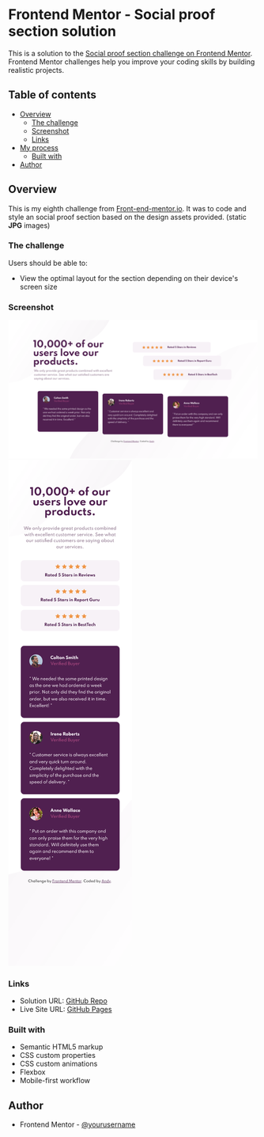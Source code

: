 # Frontend Mentor - Social proof section solution

This is a solution to the [Social proof section challenge on Frontend Mentor](https://www.frontendmentor.io/challenges/social-proof-section-6e0qTv_bA). Frontend Mentor challenges help you improve your coding skills by building realistic projects.

## Table of contents

- [Overview](#overview)
  - [The challenge](#the-challenge)
  - [Screenshot](#screenshot)
  - [Links](#links)
- [My process](#my-process)
  - [Built with](#built-with)
- [Author](#author)

## Overview

This is my eighth challenge from [Front-end-mentor.io](https://www.frontendmentor.io/). It was to code and style an social proof section based on the design assets provided. (static **JPG** images)

### The challenge

Users should be able to:

- View the optimal layout for the section depending on their device's screen size

### Screenshot

![](./images/social-desktop.png)
![](./images/social-mobile.png)

### Links

- Solution URL: [GitHub Repo](https://github.com/AndyAshley/Social-Proof-Challenge)
- Live Site URL: [GitHub Pages](https://andyashley.github.io/Social-Proof-Challenge/)

### Built with

- Semantic HTML5 markup
- CSS custom properties
- CSS custom animations
- Flexbox
- Mobile-first workflow

## Author

- Frontend Mentor - [@yourusername](https://www.frontendmentor.io/profile/yourusername)
